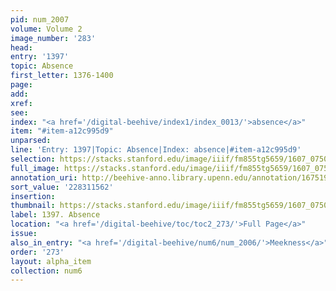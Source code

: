 ```yaml
---
pid: num_2007
volume: Volume 2
image_number: '283'
head:
entry: '1397'
topic: Absence
first_letter: 1376-1400
page:
add:
xref:
see:
index: "<a href='/digital-beehive/index1/index_0013/'>absence</a>"
item: "#item-a12c995d9"
unparsed:
line: 'Entry: 1397|Topic: Absence|Index: absence|#item-a12c995d9'
selection: https://stacks.stanford.edu/image/iiif/fm855tg5659/1607_0750/403,1562,2856,355/full/0/default.jpg
full_image: https://stacks.stanford.edu/image/iiif/fm855tg5659/1607_0750/full/full/0/default.jpg
annotation_uri: http://beehive-anno.library.upenn.edu/annotation/1675190015440
sort_value: '228311562'
insertion:
thumbnail: https://stacks.stanford.edu/image/iiif/fm855tg5659/1607_0750/403,1562,600,180/250,/0/default.jpg
label: 1397. Absence
location: "<a href='/digital-beehive/toc/toc2_273/'>Full Page</a>"
issue:
also_in_entry: "<a href='/digital-beehive/num6/num_2006/'>Meekness</a>"
order: '273'
layout: alpha_item
collection: num6
---
```

